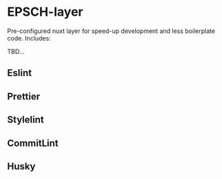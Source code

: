 # EPSCH-layer

Pre-configured nuxt layer for speed-up development and less boilerplate code. Includes:

TBD...

## Eslint

## Prettier

## Stylelint

## CommitLint

## Husky
